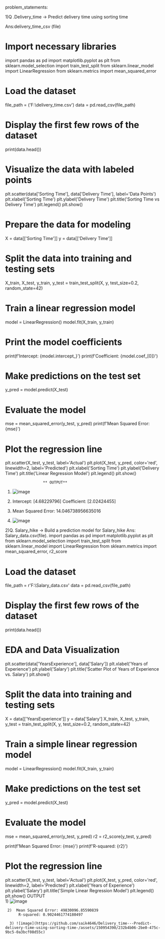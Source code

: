 problem_statements:

1)Q .Delivery_time -> Predict delivery time using sorting time 

Ans:delivery_time_csv (file)
# Import necessary libraries
import pandas as pd
import matplotlib.pyplot as plt
from sklearn.model_selection import train_test_split
from sklearn.linear_model import LinearRegression
from sklearn.metrics import mean_squared_error
# Load the dataset
file_path = ('F:\delivery_time.csv')
data = pd.read_csv(file_path)
# Display the first few rows of the dataset
print(data.head())
# Visualize the data with labeled points
plt.scatter(data['Sorting Time'], data['Delivery Time'], label='Data Points')
plt.xlabel('Sorting Time')
plt.ylabel('Delivery Time')
plt.title('Sorting Time vs Delivery Time')
plt.legend()
plt.show()
# Prepare the data for modeling
X = data[['Sorting Time']]
y = data[['Delivery Time']]
# Split the data into training and testing sets
X_train, X_test, y_train, y_test = train_test_split(X, y, test_size=0.2, random_state=42)
# Train a linear regression model
model = LinearRegression()
model.fit(X_train, y_train)
# Print the model coefficients
print(f'Intercept: {model.intercept_}')
print(f'Coefficient: {model.coef_[0]}')
# Make predictions on the test set
y_pred = model.predict(X_test)
# Evaluate the model
mse = mean_squared_error(y_test, y_pred)
print(f'Mean Squared Error: {mse}')
# Plot the regression line
plt.scatter(X_test, y_test, label='Actual')
plt.plot(X_test, y_pred, color='red', linewidth=2, label='Predicted')
plt.xlabel('Sorting Time')
plt.ylabel('Delivery Time')
plt.title('Linear Regression Model')
plt.legend()
plt.show()

                     ** OUTPUT**
  
 1) ![image](https://github.com/saik4646/Delivery_time---Predict-delivery-time-using-sorting-time-/assets/150954390/65ee27cf-3ca1-477d-a09b-e51df75b7de8) 

2) Intercept: [4.68229796]
 Coefficient: [2.02424455]
3) Mean Squared Error: 14.046738956635016
4) ![image](https://github.com/saik4646/Delivery_time---Predict-delivery-time-using-sorting-time-/assets/150954390/a4ae4b40-ac7b-4101-9a7c-a3e0af3efb74)


2)Q. Salary_hike -> Build a prediction model for Salary_hike
Ans:  Salary_data.csv(file).
import pandas as pd
import matplotlib.pyplot as plt
from sklearn.model_selection import train_test_split
from sklearn.linear_model import LinearRegression
from sklearn.metrics import mean_squared_error, r2_score
# Load the dataset
file_path = r'F:\Salary_data.csv'
data = pd.read_csv(file_path)
# Display the first few rows of the dataset
print(data.head())
# EDA and Data Visualization
plt.scatter(data['YearsExperience'], data['Salary'])
plt.xlabel('Years of Experience')
plt.ylabel('Salary')
plt.title('Scatter Plot of Years of Experience vs. Salary')
plt.show()
# Split the data into training and testing sets
X = data[['YearsExperience']]
y = data['Salary']
X_train, X_test, y_train, y_test = train_test_split(X, y, test_size=0.2, random_state=42)
# Train a simple linear regression model
model = LinearRegression()
model.fit(X_train, y_train)
# Make predictions on the test set
y_pred = model.predict(X_test)
# Evaluate the model
mse = mean_squared_error(y_test, y_pred)
r2 = r2_score(y_test, y_pred)

print(f'Mean Squared Error: {mse}')
print(f'R-squared: {r2}')
# Plot the regression line
plt.scatter(X_test, y_test, label='Actual')
plt.plot(X_test, y_pred, color='red', linewidth=2, label='Predicted')
plt.xlabel('Years of Experience')
plt.ylabel('Salary')
plt.title('Simple Linear Regression Model')
plt.legend()
plt.show()
                                               OUTPUT   
      1) ![image](https://github.com/saik4646/Delivery_time---Predict-delivery-time-using-sorting-time-/assets/150954390/93ed69d6-0957-4847-8b39-e07cf583f121)
                       
     2)  Mean Squared Error: 49830096.85590839
          R-squared: 0.9024461774180497   
          
      3) ![image](https://github.com/saik4646/Delivery_time---Predict-delivery-time-using-sorting-time-/assets/150954390/232b4b06-2be0-475c-9bc5-0a3bcf08d55c)

          
